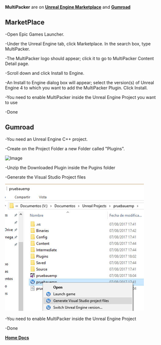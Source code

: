 **MultiPacker** are on [**Unreal Engine Marketplace**](https://www.unrealengine.com/marketplace/multipacker-texture-and-material-packer?sessionInvalidated=true) and [**Gumroad**](https://gumroad.com/products/cYyEo/edit)
## MarketPlace
-Open Epic Games Launcher.

-Under the Unreal Engine tab, click Marketplace. In the search box, type MultiPacker.

-The MultiPacker logo should appear; click it to go to MultiPacker Content Detail page.

-Scroll down and click Install to Engine.

-An Install to Engine dialog box will appear; select the version(s) of Unreal Engine 4 to which you want to add the MultiPacker Plugin. Click Install.

-You need to enable MultiPacker inside the Unreal Engine Project you want to use

-Done

## Gumroad
-You need an Unreal Engine C++ project.

-Create on the Project Folder a new Folder called "Plugins".

![Image](/blob/master/Doc/2-Plugin.jpg)

-Unzip the Downloaded Plugin inside the Pugins folder

-Generate the Visual Studio Project files

![Image](https://github.com/cheke/MultiPacker/blob/master/Doc/4_generate.jpg)

-You need to enable MultiPacker inside the Unreal Engine Project

-Done

[**Home Docs**](https://cheke.github.io/MultiPacker)
